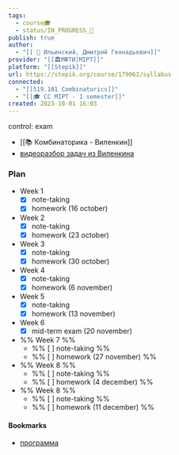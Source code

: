 ```yaml
---
tags:
  - course🎓
  - status/IN_PROGRESS_🌿
publish: true
author:
  - "[[ 👤 Ильинский, Дмитрий Геннадьевич]]"
provider: "[[🏛МФТИ|MIPT]]"
platform: "[[Stepik]]"
url: https://stepik.org/course/179062/syllabus
connected:
  - "[[519.101 Combinatorics]]"
  - "[[🎓 CC MIPT - 1 semester]]"
created: 2023-10-01 16:03
---
```

control: exam

- [[📚 Комбинаторика - Виленкин]]
- [видеоразбор задач из Виленкина](https://www.youtube.com/watch?v=tGTfLCNeEXY)

### Plan
- Week 1
	- [x] note-taking
	- [x] homework (16 october)
- Week 2
	- [x] note-taking
	- [x] homework (23 october)
- Week 3
	- [x] note-taking
	- [x] homework (30 october)
- Week 4
	- [x] note-taking
	- [x] homework (6 november)
- Week 5
	- [x] note-taking
	- [x] homework (13 november)
- Week 6
	- [x] mid-term exam (20 november)
- %% Week 7 %%
	- %% [ ] note-taking %%
	- %% [ ] homework (27 november) %%
- %% Week 8 %%
	- %% [ ] note-taking %%
	- %% [ ] homework (4 december) %%
- %% Week 8 %% 
	- %% [ ] note-taking %%
	- %% [ ] homework (11 december) %%








#### Bookmarks
-  [программа](https://docs.google.com/document/d/14PsEVzDlEqJQR249ahwqBQxuEP758YWD/edit)
